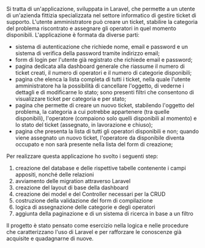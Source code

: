 Si tratta di un'applicazione, sviluppata in Laravel, che permette a un utente di un'azienda fittizia specializzata nel settore informatico di gestire ticket di supporto. L'utente amministratore può creare un ticket, stabilire la categoria del problema riscontrato e assegnare gli operatori in quel momento disponibili. L'applicazione è formata da diverse parti:
- sistema di autenticazione che richiede nome, email e password e un sistema di verifica della password tramite indirizzo email;
- form di login per l'utente già registrato che richiede email e password;
- pagina dedicata alla dashboard generale che riassume il numero di ticket creati, il numero di operatori e il numero di categorie disponibili;
- pagina che elenca la lista completa di tutti i ticket, nella quale l'utente amministratore ha la possibilità di cancellare l'oggetto, di vederne i dettagli e di modificarne lo stato; sono presenti filtri che consentono di visualizzare ticket per categoria e per stato;
- pagina che permette di creare un nuovo ticket, stabilendo l'oggetto del problema, la categoria a cui potrebbe appartenere (tra quelle disponibili), l'operatore (compaiono solo quelli disponibili al momento) e lo stato del ticket (assegnato, in lavorazione e chiuso);
- pagina che presenta la lista di tutti gli operatori disponibili e non; quando viene assegnato un nuovo ticket, l'operatore da disponibile diventa occupato e non sarà presente nella lista del form di creazione;

Per realizzare questa applicazione ho svolto i seguenti step:
1) creazione del database e delle rispettive tabelle contenente i campi appositi, nonché delle relazioni
2) avviamento delle migration attraverso Laravel
3) creazione del layout di base della dashboard
4) creazione dei model e del Controller necessari per la CRUD
5) costruzione della validazione del form di compilazione
6) logica di assegnazione delle categorie e degli operatori
7) aggiunta della paginazione e di un sistema di ricerca in base a un filtro

Il progetto è stato pensato come esercizio nella logica e nelle procedure che caratterizzano l'uso di Laravel e per rafforzare le conoscenze già acquisite e quadagnarne di nuove.
